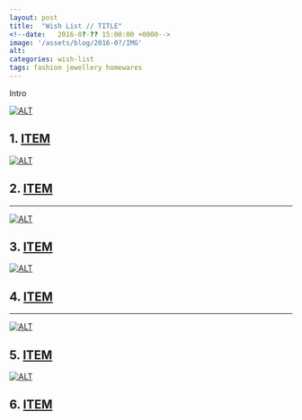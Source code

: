 ```yaml
---
layout: post
title:  "Wish List // TITLE"
<!--date:   2016-0?-?? 15:00:00 +0000-->
image: '/assets/blog/2016-0?/IMG'
alt: 
categories: wish-list
tags: fashion jewellery homewares
---
```



Intro

<div class="row">
	<div class="col-md-6">
		<a href="LINK" title="TITLE"><img src="/assets/blog/2016-0?/IMG.jpg" alt="ALT" title="TITLE"></a>
		<h2>1. <a href="LINK" title="TITLE">ITEM</a></h2>
		<p></p>
	</div>
	<div class="col-md-6">
		<a href="LINK" title="TITLE"><img src="/assets/blog/2016-0?/IMG.jpg" alt="ALT" title="TITLE"></a>
		<h2>2. <a href="LINK" title="TITLE">ITEM</a></h2>
		<p></p>
	</div>
</div>

* * *

<div class="row">
	<div class="col-md-6">
		<a href="LINK" title="TITLE"><img src="/assets/blog/2016-0?/IMG.jpg" alt="ALT" title="TITLE"></a>
		<h2>3. <a href="LINK" title="TITLE">ITEM</a></h2>
		<p></p>
	</div>
	<div class="col-md-6">
		<a href="LINK" title="TITLE"><img src="/assets/blog/2016-0?/IMG.jpg" alt="ALT" title="TITLE"></a>
		<h2>4. <a href="LINK" title="TITLE">ITEM</a></h2>
		<p></p>
	</div>
</div>

* * *

<div class="row">
	<div class="col-md-6">
		<a href="LINK" title="TITLE"><img src="/assets/blog/2016-0?/IMG.jpg" alt="ALT" title="TITLE"></a>
		<h2>5. <a href="LINK" title="TITLE">ITEM</a></h2>
		<p></p>
	</div>
	<div class="col-md-6">
		<a href="LINK" title="TITLE"><img src="/assets/blog/2016-0?/IMG.jpg" alt="ALT" title="TITLE"></a>
		<h2>6. <a href="LINK" title="TITLE">ITEM</a></h2>
		<p></p>
	</div>
</div>




<div style="display: none;">
	<img src="/assets/blog/2016-0?/IMG.jpg" alt="TITLE" title="TITLE by @arosecast">
</div>